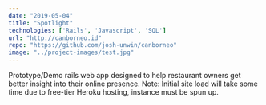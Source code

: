 ```yaml
---
date: "2019-05-04"
title: "Spotlight"
technologies: ['Rails', 'Javascript', 'SQL']
url: "http://canborneo.id"
repo: "https://github.com/josh-unwin/canborneo"
image: "../project-images/test.jpg"
---
```

Prototype/Demo rails web app designed to help restaurant owners get better insight into their online presence.
Note: Initial site load will take some time due to free-tier Heroku hosting, instance must be spun up.